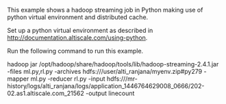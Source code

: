 This example shows a hadoop streaming job in Python making use of python virtual environment and distributed cache. 

Set up a python virtual environment as described in http://documentation.altiscale.com/using-python.

Run the following command to run this example. 

hadoop jar /opt/hadoop/share/hadoop/tools/lib/hadoop-streaming-2.4.1.jar -files ml.py,rl.py -archives hdfs:///user/alti_ranjana/myenv.zip#py279 -mapper ml.py -reducer rl.py -input hdfs:///mr-history/logs/alti_ranjana/logs/application_1446764629008_0666/202-02.as1.altiscale.com_21562 -output linecount
